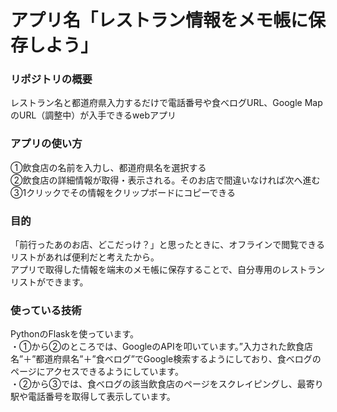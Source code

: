 # アプリ名「レストラン情報をメモ帳に保存しよう」
<h3>リポジトリの概要</h3>
レストラン名と都道府県入力するだけで電話番号や食べログURL、Google MapのURL（調整中）が入手できるwebアプリ

<h3>アプリの使い方</h3>
①飲食店の名前を入力し、都道府県名を選択する<br>
②飲食店の詳細情報が取得・表示される。そのお店で間違いなければ次へ進む<br>
③1クリックでその情報をクリップボードにコピーできる


<h3>目的</h3>
「前行ったあのお店、どこだっけ？」と思ったときに、オフラインで閲覧できるリストがあれば便利だと考えたから。<br>
アプリで取得した情報を端末のメモ帳に保存することで、自分専用のレストランリストができます。

<h3>使っている技術</h3>
PythonのFlaskを使っています。<br>
・①から②のところでは、GoogleのAPIを叩いています。”入力された飲食店名”＋”都道府県名”＋”食べログ”でGoogle検索するようにしており、食べログのページにアクセスできるようにしています。<br>
・②から③では、食べログの該当飲食店のページをスクレイピングし、最寄り駅や電話番号を取得して表示しています。
